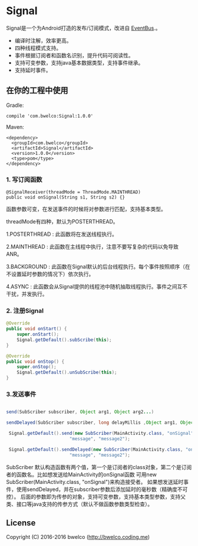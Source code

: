 # Signal

 Signal是一个为Android打造的发布/订阅模式，改进自 [EventBus](https://github.com/greenrobot/EventBus).。

* 编译时注解，效率更高。
* 四种线程模式支持。
* 事件根据订阅者和函数名识别，提升代码可阅读性。
* 支持可变参数，支持java基本数据类型，支持事件继承。
* 支持延时事件。

## 在你的工程中使用

Gradle:
```
compile 'com.bwelco:Signal:1.0.0'
```

Maven:
```
<dependency>
  <groupId>com.bwelco</groupId>
  <artifactId>Signal</artifactId>
  <version>1.0.0</version>
  <type>pom</type>
</dependency>
```

### 1. 写订阅函数
```
@SignalReceiver(threadMode = ThreadMode.MAINTHREAD)
public void onSignal(String s1, String s2) {}
```
函数参数可变，在发送事件的时候将对参数进行匹配，支持基本类型。

threadMode有四种，默认为POSTERTHREAD。

1.POSTERTHREAD : 此函数将在发送线程执行。

2.MAINTHREAD : 此函数在主线程中执行，注意不要写复杂的代码以免导致ANR。

3.BACKGROUND : 此函数在Signal默认的后台线程执行。每个事件按照顺序（在不设置延时参数的情况下）依次执行。

4.ASYNC : 此函数会从Signal提供的线程池中随机抽取线程执行。事件之间互不干扰，并发执行。

### 2. 注册Signal
  ```java
@Override
public void onStart() {
      super.onStart();
      Signal.getDefault().subScribe(this);
}

@Override
public void onStop() {
      super.onStop();
      Signal.getDefault().unSubScribe(this);
}
```

### 3.发送事件
```java

send(SubScriber subscriber, Object arg1, Object arg2...)

sendDelayed(SubScriber subscriber, long delayMillis ,Object arg1, Object arg2...)

```

```java
 Signal.getDefault().send(new SubScriber(MainActivity.class, "onSignal"),
                        "message", "message2");

 Signal.getDefault().sendDelayed(new SubScriber(MainActivity.class, "onSignal"), 1000,
                        "message", "message2");

```

SubScriber 默认构造函数有两个值，第一个是订阅者的class对象，第二个是订阅者的函数名。比如想发送给MainActivity的onSignal函数
可用new SubScriber(MainActivity.class, "onSignal")来构造接受者。
如果想发送延时事件，使用sendDelayed，并在subscriber参数后添加延时的毫秒数（精确度不可控）。
后面的参数即为传参的对象，支持可变参数，支持基本类型参数，支持父类、接口等java支持的传参方式（默认不做函数参数类型检查）。

## License

Copyright (C) 2016-2016 bwelco (http://bwelco.coding.me)